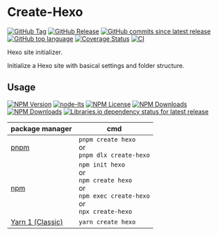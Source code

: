 # Create-Hexo

[![GitHub Tag](https://img.shields.io/github/v/tag/hexojs/create-hexo?logo=github)](https://github.com/hexojs/create-hexo/tags)
[![GitHub Release](https://img.shields.io/github/v/release/hexojs/create-hexo?logo=github)](https://github.com/hexojs/create-hexo/releases)
[![GitHub commits since latest release](https://img.shields.io/github/commits-since/hexojs/create-hexo/latest?include_prereleases&sort=semver&logo=github)](https://github.com/hexojs/create-hexo/compare/...main)
[![GitHub top language](https://img.shields.io/github/languages/top/hexojs/create-hexo?logo=github)](#create-hexo)
[![Coverage Status](https://coveralls.io/repos/github/hexojs/create-hexo/badge.svg?branch=main)](https://coveralls.io/github/hexojs/create-hexo?branch=main)
[![CI](https://github.com/hexojs/create-hexo/actions/workflows/ci.yml/badge.svg?branch=main)](https://github.com/hexojs/create-hexo/actions/workflows/ci.yml)

Hexo site initializer.

Initialize a Hexo site with basical settings and folder structure.

## Usage

[![NPM Version](https://img.shields.io/npm/v/create-hexo?logo=npm)](https://www.npmjs.com/package/create-hexo)
[![node-lts](https://img.shields.io/node/v-lts/create-hexo?logo=nodedotjs)](https://nodejs.org/)
[![NPM License](https://img.shields.io/npm/l/create-hexo)](./LICENSE)
[![NPM Downloads](https://img.shields.io/npm/dm/create-hexo?logo=npm)](#create-hexo)
[![NPM Downloads](https://img.shields.io/npm/dt/create-hexo?logo=npm)](#create-hexo)
[![Libraries.io dependency status for latest release](https://img.shields.io/librariesio/release/npm/create-hexo?logo=librariesdotio)](https://libraries.io/npm/create-hexo/tree)

| package manager                                                 | cmd                                                                                                                     |
| --------------------------------------------------------------- | ----------------------------------------------------------------------------------------------------------------------- |
| [pnpm](https://pnpm.io/cli/create)                              | `pnpm create hexo` <br/> or <br/> `pnpm dlx create-hexo`                                                                |
| [npm](https://docs.npmjs.com/cli/commands/npm-init)             | `npm init hexo` <br/> or <br/> `npm create hexo` <br/> or <br/> `npm exec create-hexo` <br/> or <br/> `npx create-hexo` |
| [Yarn 1 (Classic)](https://classic.yarnpkg.com/docs/cli/create) | `yarn create hexo`                                                                                                      |
